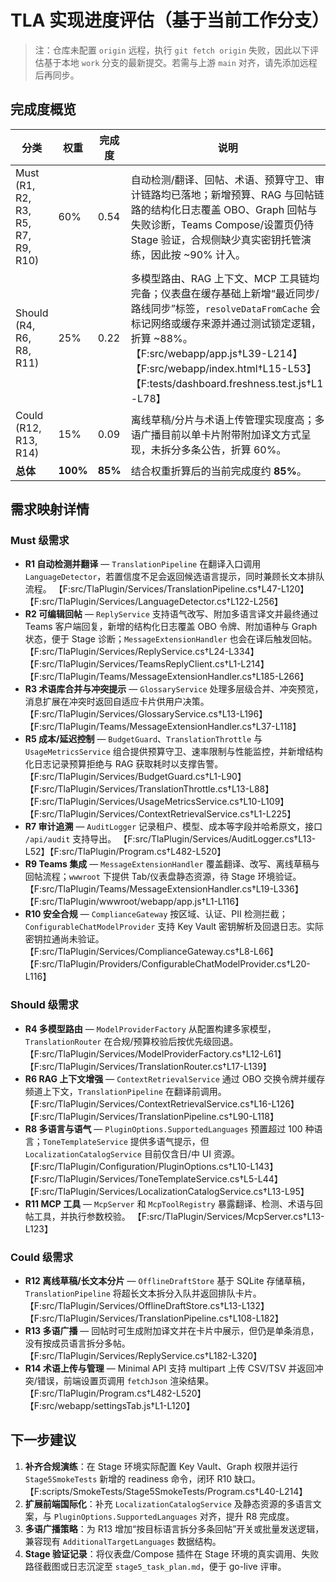 # TLA 实现进度评估（基于当前工作分支）

> 注：仓库未配置 `origin` 远程，执行 `git fetch origin` 失败，因此以下评估基于本地 `work` 分支的最新提交。若需与上游 `main` 对齐，请先添加远程后再同步。

## 完成度概览

| 分类 | 权重 | 完成度 | 说明 |
| --- | --- | --- | --- |
| Must (R1, R2, R3, R5, R7, R9, R10) | 60% | 0.54 | 自动检测/翻译、回帖、术语、预算守卫、审计链路均已落地；新增预算、RAG 与回帖链路的结构化日志覆盖 OBO、Graph 回帖与失败诊断，Teams Compose/设置页仍待 Stage 验证，合规侧缺少真实密钥托管演练，因此按 ~90% 计入。 |
| Should (R4, R6, R8, R11) | 25% | 0.22 | 多模型路由、RAG 上下文、MCP 工具链均完备；仪表盘在缓存基础上新增“最近同步/路线同步”标签，`resolveDataFromCache` 会标记网络或缓存来源并通过测试锁定逻辑，折算 ~88%。 【F:src/webapp/app.js†L39-L214】【F:src/webapp/index.html†L15-L53】【F:tests/dashboard.freshness.test.js†L1-L78】 |
| Could (R12, R13, R14) | 15% | 0.09 | 离线草稿/分片与术语上传管理实现度高；多语广播目前以单卡片附带附加译文方式呈现，未拆分多条公告，折算 60%。 |
| **总体** | **100%** | **85%** | 结合权重折算后的当前完成度约 **85%**。 |

## 需求映射详情

### Must 级需求

- **R1 自动检测并翻译** — `TranslationPipeline` 在翻译入口调用 `LanguageDetector`，若置信度不足会返回候选语言提示，同时兼顾长文本排队流程。 【F:src/TlaPlugin/Services/TranslationPipeline.cs†L47-L120】【F:src/TlaPlugin/Services/LanguageDetector.cs†L122-L256】
- **R2 可编辑回帖** — `ReplyService` 支持语气改写、附加多语言译文并最终通过 Teams 客户端回复，新增的结构化日志覆盖 OBO 令牌、附加语种与 Graph 状态，便于 Stage 诊断；`MessageExtensionHandler` 也会在译后触发回帖。 【F:src/TlaPlugin/Services/ReplyService.cs†L24-L334】【F:src/TlaPlugin/Services/TeamsReplyClient.cs†L1-L214】【F:src/TlaPlugin/Teams/MessageExtensionHandler.cs†L185-L266】
- **R3 术语库合并与冲突提示** — `GlossaryService` 处理多层级合并、冲突预览，消息扩展在冲突时返回自适应卡片供用户决策。 【F:src/TlaPlugin/Services/GlossaryService.cs†L13-L196】【F:src/TlaPlugin/Teams/MessageExtensionHandler.cs†L37-L118】
- **R5 成本/延迟控制** — `BudgetGuard`、`TranslationThrottle` 与 `UsageMetricsService` 组合提供预算守卫、速率限制与性能监控，并新增结构化日志记录预算拒绝与 RAG 获取耗时以支撑告警。 【F:src/TlaPlugin/Services/BudgetGuard.cs†L1-L90】【F:src/TlaPlugin/Services/TranslationThrottle.cs†L13-L88】【F:src/TlaPlugin/Services/UsageMetricsService.cs†L10-L109】【F:src/TlaPlugin/Services/ContextRetrievalService.cs†L1-L225】
- **R7 审计追溯** — `AuditLogger` 记录租户、模型、成本等字段并哈希原文，接口 `/api/audit` 支持导出。 【F:src/TlaPlugin/Services/AuditLogger.cs†L13-L52】【F:src/TlaPlugin/Program.cs†L482-L520】
- **R9 Teams 集成** — `MessageExtensionHandler` 覆盖翻译、改写、离线草稿与回帖流程；`wwwroot` 下提供 Tab/仪表盘静态资源，待 Stage 环境验证。 【F:src/TlaPlugin/Teams/MessageExtensionHandler.cs†L19-L336】【F:src/TlaPlugin/wwwroot/webapp/app.js†L1-L116】
- **R10 安全合规** — `ComplianceGateway` 按区域、认证、PII 检测拦截；`ConfigurableChatModelProvider` 支持 Key Vault 密钥解析及回退日志。实际密钥拉通尚未验证。 【F:src/TlaPlugin/Services/ComplianceGateway.cs†L8-L66】【F:src/TlaPlugin/Providers/ConfigurableChatModelProvider.cs†L20-L116】

### Should 级需求

- **R4 多模型路由** — `ModelProviderFactory` 从配置构建多家模型，`TranslationRouter` 在合规/预算校验后按优先级回退。 【F:src/TlaPlugin/Services/ModelProviderFactory.cs†L12-L61】【F:src/TlaPlugin/Services/TranslationRouter.cs†L17-L139】
- **R6 RAG 上下文增强** — `ContextRetrievalService` 通过 OBO 交换令牌并缓存频道上下文，`TranslationPipeline` 在翻译前调用。 【F:src/TlaPlugin/Services/ContextRetrievalService.cs†L16-L126】【F:src/TlaPlugin/Services/TranslationPipeline.cs†L90-L118】
- **R8 多语言与语气** — `PluginOptions.SupportedLanguages` 预置超过 100 种语言；`ToneTemplateService` 提供多语气提示，但 `LocalizationCatalogService` 目前仅含日/中 UI 资源。 【F:src/TlaPlugin/Configuration/PluginOptions.cs†L10-L143】【F:src/TlaPlugin/Services/ToneTemplateService.cs†L5-L44】【F:src/TlaPlugin/Services/LocalizationCatalogService.cs†L13-L95】
- **R11 MCP 工具** — `McpServer` 和 `McpToolRegistry` 暴露翻译、检测、术语与回帖工具，并执行参数校验。 【F:src/TlaPlugin/Services/McpServer.cs†L13-L123】

### Could 级需求

- **R12 离线草稿/长文本分片** — `OfflineDraftStore` 基于 SQLite 存储草稿，`TranslationPipeline` 将超长文本拆分入队并返回排队卡片。 【F:src/TlaPlugin/Services/OfflineDraftStore.cs†L13-L132】【F:src/TlaPlugin/Services/TranslationPipeline.cs†L108-L182】
- **R13 多语广播** — 回帖时可生成附加译文并在卡片中展示，但仍是单条消息，没有按成员语言拆分多帖。 【F:src/TlaPlugin/Services/ReplyService.cs†L182-L320】
- **R14 术语上传与管理** — Minimal API 支持 multipart 上传 CSV/TSV 并返回冲突/错误，前端设置页调用 `fetchJson` 渲染结果。 【F:src/TlaPlugin/Program.cs†L482-L520】【F:src/webapp/settingsTab.js†L1-L120】

## 下一步建议

1. **补齐合规演练**：在 Stage 环境实际配置 Key Vault、Graph 权限并运行 `Stage5SmokeTests` 新增的 readiness 命令，闭环 R10 缺口。 【F:scripts/SmokeTests/Stage5SmokeTests/Program.cs†L40-L214】
2. **扩展前端国际化**：补充 `LocalizationCatalogService` 及静态资源的多语言文案，与 `PluginOptions.SupportedLanguages` 对齐，提升 R8 完成度。
3. **多语广播策略**：为 R13 增加“按目标语言拆分多条回帖”开关或批量发送逻辑，兼容现有 `AdditionalTargetLanguages` 数据结构。
4. **Stage 验证记录**：将仪表盘/Compose 插件在 Stage 环境的真实调用、失败路径截图或日志沉淀至 `stage5_task_plan.md`，便于 go-live 评审。

